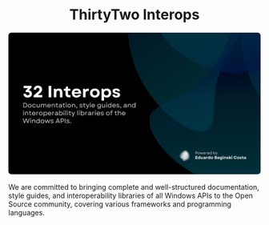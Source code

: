 <h1 align="center">ThirtyTwo Interops</h1>

<img src="https://github.com/thirtytwointerops/.github/raw/main/modern.png" alt="Social Media Image. It features a white header with the prominent text ‘ThirtyTwo Interops.’ Below that, in a light gray color, there’s a smaller description that reads ‘Documentation, style guides, and interoperability libraries of the Windows APIs.’ In the bottom right corner, there’s a minimalist logo accompanied by the auxiliary text ‘Powered by Eduardo Baginski Costa’ (creator of ThirtyTwo Interops), left-aligned." title="ThirtyTwo Interops - Social Media Banner"/>

<p>
  We are committed to bringing complete and well-structured documentation, style guides, and interoperability libraries of all Windows APIs to the Open Source community, covering various frameworks and programming languages.
</p>
